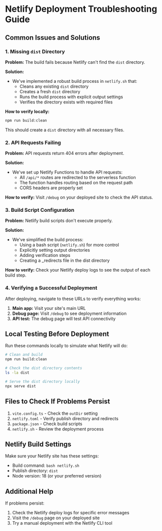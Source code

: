 # Netlify Deployment Troubleshooting Guide

## Common Issues and Solutions

### 1. Missing `dist` Directory

**Problem:** The build fails because Netlify can't find the `dist` directory.

**Solution:**
- We've implemented a robust build process in `netlify.sh` that:
  - Cleans any existing `dist` directory
  - Creates a fresh `dist` directory
  - Runs the build process with explicit output settings
  - Verifies the directory exists with required files

**How to verify locally:**
```bash
npm run build:clean
```
This should create a `dist` directory with all necessary files.

### 2. API Requests Failing

**Problem:** API requests return 404 errors after deployment.

**Solution:**
- We've set up Netlify Functions to handle API requests:
  - All `/api/*` routes are redirected to the serverless function
  - The function handles routing based on the request path
  - CORS headers are properly set

**How to verify:**
Visit `/debug` on your deployed site to check the API status.

### 3. Build Script Configuration

**Problem:** Netlify build scripts don't execute properly.

**Solution:**
- We've simplified the build process:
  - Using a bash script (`netlify.sh`) for more control
  - Explicitly setting output directories
  - Adding verification steps
  - Creating a _redirects file in the dist directory

**How to verify:**
Check your Netlify deploy logs to see the output of each build step.

### 4. Verifying a Successful Deployment

After deploying, navigate to these URLs to verify everything works:

1. **Main app:** Visit your site's main URL
2. **Debug page:** Visit `/debug` to see deployment information
3. **API test:** The debug page will test API connectivity

## Local Testing Before Deployment

Run these commands locally to simulate what Netlify will do:

```bash
# Clean and build
npm run build:clean

# Check the dist directory contents
ls -la dist

# Serve the dist directory locally
npx serve dist
```

## Files to Check If Problems Persist

1. `vite.config.ts` - Check the `outDir` setting
2. `netlify.toml` - Verify publish directory and redirects
3. `package.json` - Check build scripts
4. `netlify.sh` - Review the deployment process

## Netlify Build Settings

Make sure your Netlify site has these settings:
- Build command: `bash netlify.sh`
- Publish directory: `dist`
- Node version: 18 (or your preferred version)

## Additional Help

If problems persist:
1. Check the Netlify deploy logs for specific error messages
2. Visit the `/debug` page on your deployed site
3. Try a manual deployment with the Netlify CLI tool 